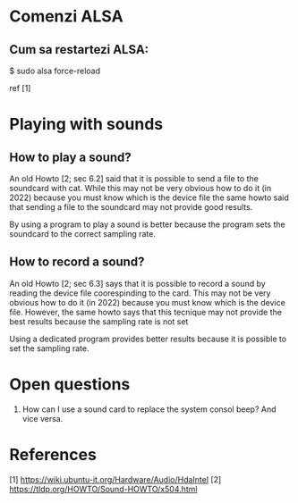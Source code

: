 # Comenzi ALSA

## Cum sa restartezi ALSA:

   $ sudo alsa force-reload 
   
   ref [1]
  
# Playing with sounds
  
## How to play a sound?

  An old Howto [2; sec 6.2] said that it is possible to send a file to the
  soundcard with cat. While this may not be very obvious how to do it (in 2022) because you must know which is the
  device file the same howto said that sending a file to the soundcard may not provide good results. 
  
  By using a program to play a sound is better because the program sets the soundcard to the correct sampling rate.

## How to record a sound?

  An old Howto [2; sec 6.3] says that it is possible to record a sound by reading the device file coorespinding to the card.
  This may not be very obvious how to do it (in 2022) because you must know which is the device file. However,  the same howto
  says that this tecnique may not provide the best results because the sampling rate is not set 
  
  Using a dedicated program provides better results because it is possible to set the sampling rate.

# Open questions

1. How can I use a sound card to replace the system consol beep? And vice versa.

   
# References

[1] https://wiki.ubuntu-it.org/Hardware/Audio/HdaIntel
[2] https://tldp.org/HOWTO/Sound-HOWTO/x504.html
